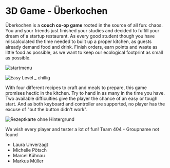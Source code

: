 # 3D Game - Überkochen
Überkochen is a **couch co-op game** rooted in the source of all fun: chaos. 
You and your friends just finished your studies and decided to fulfill your dream of a startup restaurant. As every good student though you have miscalculated the time needed to built up a proper kitchen, as guests already demand food and drink. Finish orders, earn points and waste as little food as possible, as we want to keep our ecological footprint as small as possible.

![startmenu](https://user-images.githubusercontent.com/56310257/156931222-3fa460c8-35a7-4055-b12c-b06c679952f1.png)

![Easy Level _ chillig](https://user-images.githubusercontent.com/56310257/156931214-4a3108b4-2e7b-42e5-ac7d-9390283b79e8.png)

With four different recipes to craft and meals to prepare, this game promises hectic in the kitchen. Try to hand in as many in the time you have.
Two available difficulties give the player the chance of an easy or tough start. And as both keyboard and controller are supported, no player has the excuse of "but the button didn't work".

![Rezeptkarte ohne Hintergrund](https://user-images.githubusercontent.com/65015093/152662834-9621687d-b6bd-4eb5-9a9f-5a9cc5de6270.png)

We wish every player and tester a lot of fun! 
Team 404 - Groupname not found

- Laura Unverzagt
- Michelle Pötsch
- Marcel Kühnau
- Markus Müller

